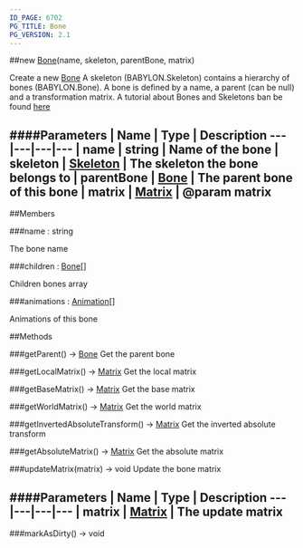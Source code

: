 ```yaml
---
ID_PAGE: 6702
PG_TITLE: Bone
PG_VERSION: 2.1
---
```

##new [Bone](page.php?p=6702)(name, skeleton, parentBone, matrix)



Create a new [Bone](page.php?p=6702)
A skeleton (BABYLON.Skeleton) contains a hierarchy of bones (BABYLON.Bone). A bone is defined by a name, a parent (can be null) and a transformation matrix.
A tutorial about Bones and Skeletons ban be found [here](https://github.com/BabylonJS/Babylon.js/wiki/How-to-use-bones-and-skeletons)




####Parameters
 | Name | Type | Description
---|---|---|---
 | name | string | Name of the bone
 | skeleton | [Skeleton](page.php?p=6703) | The skeleton the bone belongs to
 | parentBone | [Bone](page.php?p=6702) | The parent bone of this bone
 | matrix | [Matrix](page.php?p=6754) | @param matrix
---

##Members

###name : string




The bone name



###children : [Bone](page.php?p=6702)[]




Children bones array



###animations : [Animation](page.php?p=6684)[]




Animations of this bone











##Methods

###getParent() &rarr; [Bone](page.php?p=6702)
Get the parent bone






###getLocalMatrix() &rarr; [Matrix](page.php?p=6754)
Get the local matrix






###getBaseMatrix() &rarr; [Matrix](page.php?p=6754)
Get the base matrix






###getWorldMatrix() &rarr; [Matrix](page.php?p=6754)
Get the world matrix






###getInvertedAbsoluteTransform() &rarr; [Matrix](page.php?p=6754)
Get the inverted absolute transform






###getAbsoluteMatrix() &rarr; [Matrix](page.php?p=6754)
Get the absolute matrix






###updateMatrix(matrix) &rarr; void
Update the bone matrix





####Parameters
 | Name | Type | Description
---|---|---|---
 | matrix | [Matrix](page.php?p=6754) | The update matrix
---

###markAsDirty() &rarr; void

